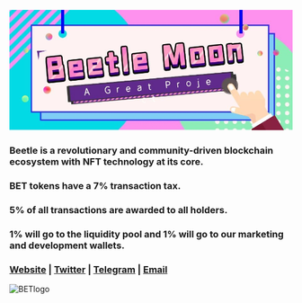 ![Beetle Moon](https://github.com/BeetleSwap/LOGO/blob/main/Beetle%20logo/Beetle%20Moon.jpg)

### Beetle is a revolutionary and community-driven blockchain ecosystem with NFT technology at its core.
### BET tokens have a 7% transaction tax.
### 5% of all transactions are awarded to all holders.
### 1% will go to the liquidity pool and 1% will go to our marketing and development wallets.

### [Website](https://www.beetle.wiki) | [Twitter](https://twitter.com/Beetle_Swap) | [Telegram](http://t.me/BeetleMoon) | [Email](admin@beetle.wiki)
![BETlogo](https://user-images.githubusercontent.com/105938431/192532373-fb35d227-e1ab-43ef-9b74-310020a37ebe.png)
